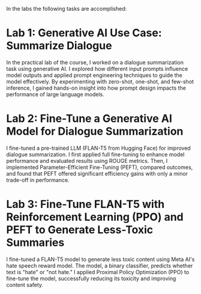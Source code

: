 In the labs the following tasks are accomplished:

# Lab 1: Generative AI Use Case: Summarize Dialogue

In the practical lab of the course, I worked on a dialogue summarization task using generative AI. I explored how different input prompts influence model outputs and applied prompt engineering techniques to guide the model effectively. By experimenting with zero-shot, one-shot, and few-shot inference, I gained hands-on insight into how prompt design impacts the performance of large language models.

# Lab 2: Fine-Tune a Generative AI Model for Dialogue Summarization

I fine-tuned a pre-trained LLM (FLAN-T5 from Hugging Face) for improved dialogue summarization. I first applied full fine-tuning to enhance model performance and evaluated results using ROUGE metrics. Then, I implemented Parameter-Efficient Fine-Tuning (PEFT), compared outcomes, and found that PEFT offered significant efficiency gains with only a minor trade-off in performance.

# Lab 3: Fine-Tune FLAN-T5 with Reinforcement Learning (PPO) and PEFT to Generate Less-Toxic Summaries

I fine-tuned a FLAN-T5 model to generate less toxic content using Meta AI's hate speech reward model. The model, a binary classifier, predicts whether text is "hate" or "not hate." I applied Proximal Policy Optimization (PPO) to fine-tune the model, successfully reducing its toxicity and improving content safety.
